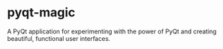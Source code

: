 # pyqt-magic
A PyQt application for experimenting with the power of PyQt and creating beautiful, functional user interfaces.

